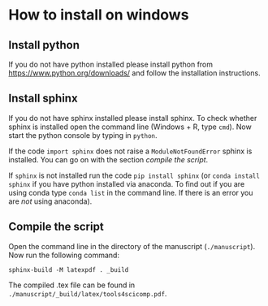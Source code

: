 # How to install on windows

## Install python

If you do not have python installed please install python 
from https://www.python.org/downloads/ and follow the 
installation instructions.

## Install sphinx

If you do not have sphinx installed please install sphinx.
To check whether sphinx is installed open the command line 
(Windows + R, type `cmd`). Now start the python console by 
typing in `python`.

If the code `import sphinx` does not raise a 
`ModuleNotFoundError` sphinx is installed. You can go on 
with the section *compile the script*.

If `sphinx` is not installed run the code 
`pip install sphinx` (or `conda install sphinx` if you have 
python installed via anaconda. To find out if you are using 
conda type `conda list` in the command line. If there is an 
error you are *not* using anaconda).

## Compile the script

Open the command line in the directory of the manuscript 
(`./manuscript`). Now run the following command:

```sphinx-build -M latexpdf . _build```

The compiled .tex file can be found in 
`./manuscript/_build/latex/tools4scicomp.pdf`.
